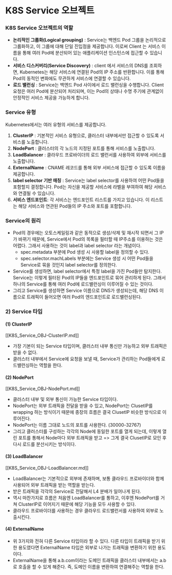 # K8S Service 오브젝트
### K8S Service 오브젝트의 역할
- **논리적인 그룹화(Logical grouping)** : Service는 백엔드 Pod 그룹을 논리적으로 그룹화하고, 이 그룹에 대해 단일 진입점을 제공합니다. 이로써 Client 는 서비스 이름을 통해 여러 Pod에 분산되어 있는 애플리케이션 인스턴스에 접근할 수 있습니다.
- **서비스 디스커버리(Service Discovery)** : client 에서 서비스의 DNS를 조회하면, Kubernetes는 해당 서비스에 연결된 Pod의 IP 주소를 반환합니다. 이를 통해 Pod의 동적인 변화에도 무관하게 서비스에 연결할 수 있습니다.
- **로드 밸런싱** : Service는 백엔드 Pod 사이에서  로드 밸런싱을 수행합니다. Client 요청은 여러 Pod에 분산되어 처리되며, 이는 Pod의 상태나 수명 주기에 관계없이 안정적인 서비스 제공을 가능하게 합니다.

### Service 유형
Kubernetes에서는 여러 유형의 서비스를 제공합니다.

1. **ClusterIP** : 기본적인 서비스 유형으로, 클러스터 내부에서만 접근할 수 있도록 서비스를 노출합니다.
2. **NodePort** : 클러스터의 각 노드의 지정된 포트를 통해 서비스를 노출합니다.
3. **LoadBalancer** : 클라우드 프로바이더의 로드 밸런서를 사용하여 외부에 서비스를 노출합니다.
4. **ExternalName** : CNAME 레코드를 통해 외부 서비스에 접근할 수 있도록 이름을 제공합니다.
5. **label selector 기반 매칭** : Service는 label selector를 사용하여 어떤 Pod들을 포함할지 결정합니다. Pod는 자신을 제공할 서비스에 라벨을 부여하여 해당 서비스와 연결될 수 있습니다.
6. **서비스 엔드포인트**: 각 서비스는 엔드포인트 리스트를 가지고 있습니다. 이 리스트는 해당 서비스와 연관된 Pod들의 IP 주소와 포트를 포함합니다.

### Service의 원리

- Pod의 경우에는 오토스케일링과 같은 동적으로 생성/삭제 및 재시작 되면서 그 IP가 바뀌기 때문에, Service에서 Pod의 목록을 필터할 때 IP주소를 이용하는 것은 어렵다. 그래서 사용하는 것이 label과 label selector 라는 개념이다.
  - spec.metadata 부분에 Pod 생성 시 사용할 label을 정의할 수 있다.
  - spec.selector.machLabels 부분에는 Service 생성 시 어떤 Pod들을 Service로 묶을 것인지 label selector를 정의한다.
- Service를 생성하면, label selector에서 특정 label을 가진 Pod들만 탐지한다. Service는 이렇게 필터된 Pod의 IP들을 엔드포인트로 묶어 관리하게 된다. 그래서 하나의 Service를 통해 여러 Pod에 로드밸런싱이 이루어질 수 있는 것이다.
- 그리고 Service를 생성하면 Service 이름으로 DNS가 생성되는데, 해당 DNS 이름으로 트래픽이 들어오면 여러 Pod의 엔드포인트로 로드밸런싱된다.

### 2) Service 타입

#### (1) ClusterIP 
[[K8S_Service_OBJ-ClusterIP.md]]
- 가장 기본이 되는 Service 타입이며, 클러스터 내부 통신만 가능하고 외부 트래픽은 받을 수 없다.
- 클러스터 내부에서 Service에 요청을 보낼 때, Service가 관리하는 Pod들에게 로드밸런싱하는 역할을 한다.

#### (2) NodePort
[[K8S_Service_OBJ-NodePort.md]]
- 클러스터 내부 및 외부 통신이 가능한 Service 타입이다.
- NodePort는 외부 트래픽을 전달을 받을 수 있고, NodePort는 ClusetIP를 wrapping 하는 방식이기 때문에 종장의 흐름은 결국 ClusetIP 비슷한 방식으로 이루어진다.
- NodePort는 이름 그대로 노드의 포트를 사용한다. (30000-32767)
- 그리고 클러스터를 구성하는 각각의 Node에 동일한 포트를 열게 되는데, 이렇게 열린 포트를 통해서 Node마다 외부 트래픽을 받고 => 그게 결국 ClusetIP로 모인 후 다시 로드를 분산시키는 방식이다.

#### (3) LoadBalancer
[[K8S_Service_OBJ-LoadBalancer.md]]
- LoadBalancer는 기본적으로 외부에 존재하며, 보통 클라우드 프로바이더와 함께 사용되어 외부 트래픽을 받는 역할을 받는다.
- 받은 트래픽을 각각의 Service로 전달해서 L4 분배가 일어나게 된다.
- 역시 마찬가지로 흐름은 처음엔 LoadBalancer를 통하고, 이후엔 NodePort를 거쳐 ClusterIP로 이어지기 때문에 해당 기능을 모두 사용할 수 있다.
- 클라우드 프로바이더를 사용하는 경우 클라우드 로드밸런서를 사용하여 외부로 노출시킨다.

#### (4) ExternalName

- 위 3가지와 전혀 다른 Service 타입이라 할 수 있다. 다른 타입이 트래픽을 받기 위한 용도였다면 ExternalName 타입은 외부로 나가는 트래픽을 변환하기 위한 용도이다.
- ExternalName을 통해 a.b.com이라는 도메인 트래픽을 클러스터 내부에서는 a.b로 호출을 할 수 있게 해준다. 즉, 도메인 이름을 변환하여 연결해주는 역할을 한다.